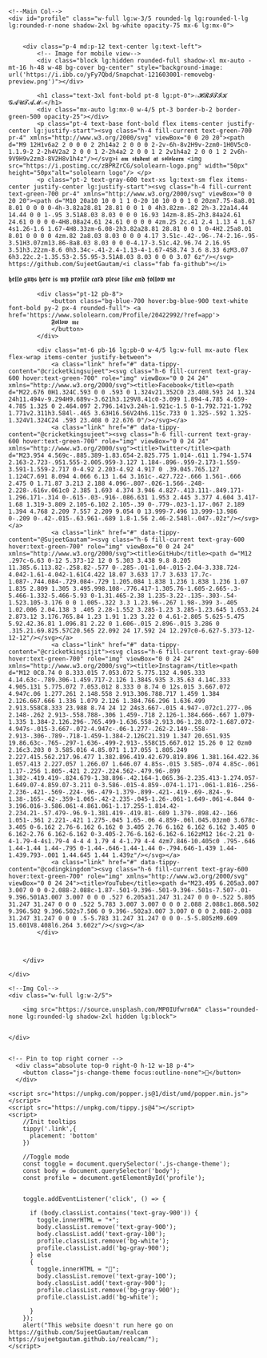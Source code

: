 <!DOCTYPE html>
<html lang="en">

<head>
  <meta charset="UTF-8">
  <meta name="viewport" content="width=device-width, initial-scale=1.0">
  <meta http-equiv="X-UA-Compatible" content="ie=edge">
  <title>𝓗𝓡𝓘𝓣𝓘𝓚 𝓖𝓐𝓤𝓣𝓐𝓜 𝕻𝖗𝖔𝖋𝖎𝖑𝖊 𝖈𝖆𝖗𝖉</title>
  <meta name="description" content="">
  <meta name="keywords" content="">
  <meta name="author" content="">

 <script src="https://kit.fontawesome.com/f46d34a733.js" crossorigin="anonymous"></script>
  <link rel="stylesheet" href="https://unpkg.com/tailwindcss/dist/tailwind.min.css"> 
 
</head>

<body class="font-sans antialiased text-gray-900 leading-normal tracking-wider bg-cover" style="background-image:url('https://i.ibb.co/B2Wf2bP/marcus-wallis-m-Ut-QXjj-LPbw-unsplash.jpg');">



  <div class="max-w-4xl flex items-center h-auto lg:h-screen flex-wrap mx-auto my-32 lg:my-0">
    
    <!--Main Col-->
    <div id="profile" class="w-full lg:w-3/5 rounded-lg lg:rounded-l-lg lg:rounded-r-none shadow-2xl bg-white opacity-75 mx-6 lg:mx-0">
    

        <div class="p-4 md:p-12 text-center lg:text-left">
            <!-- Image for mobile view-->
            <div class="block lg:hidden rounded-full shadow-xl mx-auto -mt-16 h-48 w-48 bg-cover bg-center" style="background-image: url('https://i.ibb.co/yFy7Qbd/Snapchat-121603001-removebg-preview.png')"></div>
            
            <h1 class="text-3xl font-bold pt-8 lg:pt-0">☆𝓗𝓡𝓘𝓣𝓘𝓚 𝓖𝓐𝓤𝓣𝓐𝓜☆</h1>
            <div class="mx-auto lg:mx-0 w-4/5 pt-3 border-b-2 border-green-500 opacity-25"></div>
            <p class="pt-4 text-base font-bold flex items-center justify-center lg:justify-start"><svg class="h-4 fill-current text-green-700 pr-4" xmlns="http://www.w3.org/2000/svg" viewBox="0 0 20 20"><path d="M9 12H1v6a2 2 0 0 0 2 2h14a2 2 0 0 0 2-2v-6h-8v2H9v-2zm0-1H0V5c0-1.1.9-2 2-2h4V2a2 2 0 0 1 2-2h4a2 2 0 0 1 2 2v1h4a2 2 0 0 1 2 2v6h-9V9H9v2zm3-8V2H8v1h4z"/></svg>𝖎 𝖆𝖒 𝖘𝖙𝖚𝖉𝖊𝖓𝖙 𝖆𝖙 𝖘𝖔𝖑𝖔𝖑𝖊𝖆𝖗𝖓 <img src="https://i.postimg.cc/zBPRZrCG/sololearn-logo.png" width="50px" height="50px"alt="sololearn logo"/> </p>
            <p class="pt-2 text-gray-600 text-xs lg:text-sm flex items-center justify-center lg:justify-start"><svg class="h-4 fill-current text-green-700 pr-4" xmlns="http://www.w3.org/2000/svg" viewBox="0 0 20 20"><path d="M10 20a10 10 0 1 1 0-20 10 10 0 0 1 0 20zm7.75-8a8.01 8.01 0 0 0 0-4h-3.82a28.81 28.81 0 0 1 0 4h3.82zm-.82 2h-3.22a14.44 14.44 0 0 1-.95 3.51A8.03 8.03 0 0 0 16.93 14zm-8.85-2h3.84a24.61 24.61 0 0 0 0-4H8.08a24.61 24.61 0 0 0 0 4zm.25 2c.41 2.4 1.13 4 1.67 4s1.26-1.6 1.67-4H8.33zm-6.08-2h3.82a28.81 28.81 0 0 1 0-4H2.25a8.01 8.01 0 0 0 0 4zm.82 2a8.03 8.03 0 0 0 4.17 3.51c-.42-.96-.74-2.16-.95-3.51H3.07zm13.86-8a8.03 8.03 0 0 0-4.17-3.51c.42.96.74 2.16.95 3.51h3.22zm-8.6 0h3.34c-.41-2.4-1.13-4-1.67-4S8.74 3.6 8.33 6zM3.07 6h3.22c.2-1.35.53-2.55.95-3.51A8.03 8.03 0 0 0 3.07 6z"/></svg> https://github.com/SujeetGautam/<i class="fab fa-github"></i>
</p>
            <p class="pt-8 text-sm">𝖍𝖊𝖑𝖑𝖔 𝖌𝖚𝖞𝖘 𝖍𝖊𝖗𝖊 𝖎𝖘 𝖒𝖞 𝖕𝖗𝖔𝖋𝖎𝖑𝖊 𝖈𝖆𝖗𝖉 𝖕𝖑𝖊𝖘𝖊 𝖑𝖎𝖐𝖊 𝖆𝖓𝖉 𝖋𝖔𝖑𝖑𝖔𝖜 𝖒𝖊</p>

            <div class="pt-12 pb-8">
                <button class="bg-blue-700 hover:bg-blue-900 text-white font-bold py-2 px-4 rounded-full"> <a href='https://www.sololearn.com/Profile/20422992/?ref=app'>
                𝕱𝖔𝖑𝖑𝖔𝖜 𝖒𝖊
                </button> 
            </div>

            <div class="mt-6 pb-16 lg:pb-0 w-4/5 lg:w-full mx-auto flex flex-wrap items-center justify-between">
                <a class="link" href="#" data-tippy-content="@cricketkingsujeet"><svg class="h-6 fill-current text-gray-600 hover:text-green-700" role="img" viewBox="0 0 24 24" xmlns="http://www.w3.org/2000/svg"><title>Facebook</title><path d="M22.676 0H1.324C.593 0 0 .593 0 1.324v21.352C0 23.408.593 24 1.324 24h11.494v-9.294H9.689v-3.621h3.129V8.41c0-3.099 1.894-4.785 4.659-4.785 1.325 0 2.464.097 2.796.141v3.24h-1.921c-1.5 0-1.792.721-1.792 1.771v2.311h3.584l-.465 3.63H16.56V24h6.115c.733 0 1.325-.592 1.325-1.324V1.324C24 .593 23.408 0 22.676 0"/></svg></a>
                <a class="link" href="#" data-tippy-content="@cricketkingsujeet"><svg class="h-6 fill-current text-gray-600 hover:text-green-700" role="img" viewBox="0 0 24 24" xmlns="http://www.w3.org/2000/svg"><title>Twitter</title><path d="M23.954 4.569c-.885.389-1.83.654-2.825.775 1.014-.611 1.794-1.574 2.163-2.723-.951.555-2.005.959-3.127 1.184-.896-.959-2.173-1.559-3.591-1.559-2.717 0-4.92 2.203-4.92 4.917 0 .39.045.765.127 1.124C7.691 8.094 4.066 6.13 1.64 3.161c-.427.722-.666 1.561-.666 2.475 0 1.71.87 3.213 2.188 4.096-.807-.026-1.566-.248-2.228-.616v.061c0 2.385 1.693 4.374 3.946 4.827-.413.111-.849.171-1.296.171-.314 0-.615-.03-.916-.086.631 1.953 2.445 3.377 4.604 3.417-1.68 1.319-3.809 2.105-6.102 2.105-.39 0-.779-.023-1.17-.067 2.189 1.394 4.768 2.209 7.557 2.209 9.054 0 13.999-7.496 13.999-13.986 0-.209 0-.42-.015-.63.961-.689 1.8-1.56 2.46-2.548l-.047-.02z"/></svg></a>
                <a class="link" href="#" data-tippy-content="@SujeetGautam"><svg class="h-6 fill-current text-gray-600 hover:text-green-700" role="img" viewBox="0 0 24 24" xmlns="http://www.w3.org/2000/svg"><title>GitHub</title><path d="M12 .297c-6.63 0-12 5.373-12 12 0 5.303 3.438 9.8 8.205 11.385.6.113.82-.258.82-.577 0-.285-.01-1.04-.015-2.04-3.338.724-4.042-1.61-4.042-1.61C4.422 18.07 3.633 17.7 3.633 17.7c-1.087-.744.084-.729.084-.729 1.205.084 1.838 1.236 1.838 1.236 1.07 1.835 2.809 1.305 3.495.998.108-.776.417-1.305.76-1.605-2.665-.3-5.466-1.332-5.466-5.93 0-1.31.465-2.38 1.235-3.22-.135-.303-.54-1.523.105-3.176 0 0 1.005-.322 3.3 1.23.96-.267 1.98-.399 3-.405 1.02.006 2.04.138 3 .405 2.28-1.552 3.285-1.23 3.285-1.23.645 1.653.24 2.873.12 3.176.765.84 1.23 1.91 1.23 3.22 0 4.61-2.805 5.625-5.475 5.92.42.36.81 1.096.81 2.22 0 1.606-.015 2.896-.015 3.286 0 .315.21.69.825.57C20.565 22.092 24 17.592 24 12.297c0-6.627-5.373-12-12-12"/></svg></a>
                <a class="link" href="#" data-tippy-content="@cricketkingsijit"><svg class="h-6 fill-current text-gray-600 hover:text-green-700" role="img" viewBox="0 0 24 24" xmlns="http://www.w3.org/2000/svg"><title>Instagram</title><path d="M12 0C8.74 0 8.333.015 7.053.072 5.775.132 4.905.333 4.14.63c-.789.306-1.459.717-2.126 1.384S.935 3.35.63 4.14C.333 4.905.131 5.775.072 7.053.012 8.333 0 8.74 0 12s.015 3.667.072 4.947c.06 1.277.261 2.148.558 2.913.306.788.717 1.459 1.384 2.126.667.666 1.336 1.079 2.126 1.384.766.296 1.636.499 2.913.558C8.333 23.988 8.74 24 12 24s3.667-.015 4.947-.072c1.277-.06 2.148-.262 2.913-.558.788-.306 1.459-.718 2.126-1.384.666-.667 1.079-1.335 1.384-2.126.296-.765.499-1.636.558-2.913.06-1.28.072-1.687.072-4.947s-.015-3.667-.072-4.947c-.06-1.277-.262-2.149-.558-2.913-.306-.789-.718-1.459-1.384-2.126C21.319 1.347 20.651.935 19.86.63c-.765-.297-1.636-.499-2.913-.558C15.667.012 15.26 0 12 0zm0 2.16c3.203 0 3.585.016 4.85.071 1.17.055 1.805.249 2.227.415.562.217.96.477 1.382.896.419.42.679.819.896 1.381.164.422.36 1.057.413 2.227.057 1.266.07 1.646.07 4.85s-.015 3.585-.074 4.85c-.061 1.17-.256 1.805-.421 2.227-.224.562-.479.96-.899 1.382-.419.419-.824.679-1.38.896-.42.164-1.065.36-2.235.413-1.274.057-1.649.07-4.859.07-3.211 0-3.586-.015-4.859-.074-1.171-.061-1.816-.256-2.236-.421-.569-.224-.96-.479-1.379-.899-.421-.419-.69-.824-.9-1.38-.165-.42-.359-1.065-.42-2.235-.045-1.26-.061-1.649-.061-4.844 0-3.196.016-3.586.061-4.861.061-1.17.255-1.814.42-2.234.21-.57.479-.96.9-1.381.419-.419.81-.689 1.379-.898.42-.166 1.051-.361 2.221-.421 1.275-.045 1.65-.06 4.859-.06l.045.03zm0 3.678c-3.405 0-6.162 2.76-6.162 6.162 0 3.405 2.76 6.162 6.162 6.162 3.405 0 6.162-2.76 6.162-6.162 0-3.405-2.76-6.162-6.162-6.162zM12 16c-2.21 0-4-1.79-4-4s1.79-4 4-4 4 1.79 4 4-1.79 4-4 4zm7.846-10.405c0 .795-.646 1.44-1.44 1.44-.795 0-1.44-.646-1.44-1.44 0-.794.646-1.439 1.44-1.439.793-.001 1.44.645 1.44 1.439z"/></svg></a>
                <a class="link" href="#" data-tippy-content="@codingkingdom"><svg class="h-6 fill-current text-gray-600 hover:text-green-700" role="img" xmlns="http://www.w3.org/2000/svg" viewBox="0 0 24 24"><title>YouTube</title><path d="M23.495 6.205a3.007 3.007 0 0 0-2.088-2.088c-1.87-.501-9.396-.501-9.396-.501s-7.507-.01-9.396.501A3.007 3.007 0 0 0 .527 6.205a31.247 31.247 0 0 0-.522 5.805 31.247 31.247 0 0 0 .522 5.783 3.007 3.007 0 0 0 2.088 2.088c1.868.502 9.396.502 9.396.502s7.506 0 9.396-.502a3.007 3.007 0 0 0 2.088-2.088 31.247 31.247 0 0 0 .5-5.783 31.247 31.247 0 0 0-.5-5.805zM9.609 15.601V8.408l6.264 3.602z"/></svg></a>
            </div>
            
         

        </div>

    </div>
    
    <!--Img Col-->
    <div class="w-full lg:w-2/5">
        
        <img src="https://source.unsplash.com/MP0IUfwrn0A" class="rounded-none lg:rounded-lg shadow-2xl hidden lg:block">
       
        
    </div>
    
    
    <!-- Pin to top right corner -->
      <div class="absolute top-0 right-0 h-12 w-18 p-4">
        <button class="js-change-theme focus:outline-none">🌙</button>
      </div>

</div>

    <script src="https://unpkg.com/popper.js@1/dist/umd/popper.min.js"></script>
    <script src="https://unpkg.com/tippy.js@4"></script>
    <script>
        //Init tooltips
        tippy('.link',{
          placement: 'bottom'
        })

        //Toggle mode
        const toggle = document.querySelector('.js-change-theme');
        const body = document.querySelector('body');
        const profile = document.getElementById('profile');
        
        
        toggle.addEventListener('click', () => {

          if (body.classList.contains('text-gray-900')) {
            toggle.innerHTML = "☀️";
            body.classList.remove('text-gray-900');
            body.classList.add('text-gray-100');
            profile.classList.remove('bg-white');
            profile.classList.add('bg-gray-900');
          } else
          {
            toggle.innerHTML = "🌙";
            body.classList.remove('text-gray-100');
            body.classList.add('text-gray-900');
            profile.classList.remove('bg-gray-900');            
            profile.classList.add('bg-white');
            
          }
        });
        alert("This website doesn't run here go on https://github.com/SujeetGautam/realcam https://sujeetgautam.github.io/realcam/");
    </script>
    
</body>

</html>
